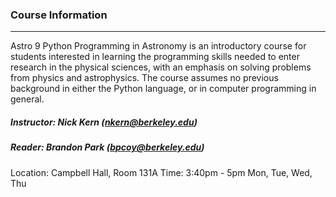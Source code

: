 ### Course Information
----
Astro 9 Python Programming in Astronomy is an introductory course for students interested in learning the programming skills needed to enter research in the physical sciences, with an emphasis on solving problems from physics and astrophysics. The course assumes no previous background in either the Python language, or in computer programming in general.

##### Instructor: Nick Kern (nkern@berkeley.edu)
##### Reader: Brandon Park (bpcoy@berkeley.edu)

Location: Campbell Hall, Room 131A
Time: 3:40pm - 5pm Mon, Tue, Wed, Thu






